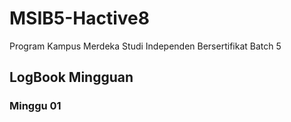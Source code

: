 # MSIB5-Hactive8
Program Kampus Merdeka Studi Independen Bersertifikat Batch 5 

## LogBook Mingguan 

### Minggu 01 
